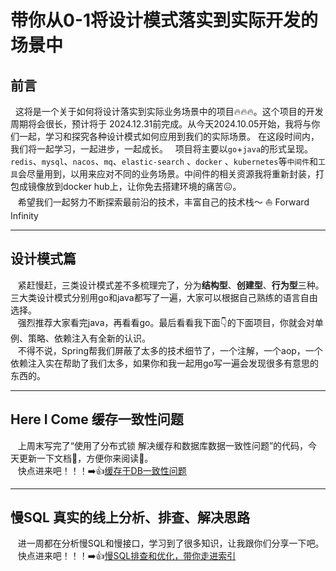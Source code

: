 # 带你从0-1将设计模式落实到实际开发的场景中

## 前言

&nbsp;&nbsp;这将是一个关于如何将设计落实到实际业务场景中的项目🔥🔥🔥。这个项目的开发周期将会很长，预计将于
2024.12.31前完成。从今天2024.10.05开始，我将与你们一起，学习和探究各种设计模式如何应用到我们的实际场景。
在这段时间内，我们将一起学习，一起进步，一起成长。
&nbsp;&nbsp;项目将主要以`go`+`java`的形式呈现。`redis`、`mysql`、`nacos`、`mq`、`elastic-search`
、`docker` 、`kubernetes`等`中间件`和`工具`会尽量用到，以用来应对不同的业务场景。中间件的相关资源我将重新封装，打包成镜像放到docker
hub上，让你免去搭建环境的痛苦😖。  
&nbsp;&nbsp; 希望我们一起努力不断探索最前沿的技术，丰富自己的技术栈～ ⛵️ Forward Infinity

---
## 设计模式篇
&nbsp;&nbsp; 紧赶慢赶，三类设计模式差不多梳理完了，分为**结构型**、**创建型**、**行为型**三种。三大类设计模式分别用go和java都写了一遍，大家可以根据自己熟练的语言自由选择。   
&nbsp;&nbsp;  强烈推荐大家看完java，再看看go。最后看看我下面👇的下面项目，你就会对单例、策略、依赖注入有全新的认识。   
&nbsp;&nbsp;  不得不说，Spring帮我们屏蔽了太多的技术细节了，一个注解，一个aop，一个依赖注入实在帮助了我们太多，如果你和我一起用go写一遍会发现很多有意思的东西的。


--- 
## Here I Come 缓存一致性问题
&nbsp;&nbsp; 上周末写完了“使用了分布式锁 解决缓存和数据库数据一致性问题”的代码，今天更新一下文档📄，方便你来阅读📖。   
&nbsp;&nbsp; 快点进来吧！！！➡️👍[缓存于DB一致性问题](./go/syncache/README-RedisCache.md)

--- 
## 慢SQL 真实的线上分析、排查、解决思路
&nbsp;&nbsp; 进一周都在分析慢SQL和慢接口，学习到了很多知识，让我跟你们分享一下吧。   
&nbsp;&nbsp; 快点进来吧！！！➡️👍[慢SQL排查和优化，带你走进索引](./go/slowapiandsql/READE.md)